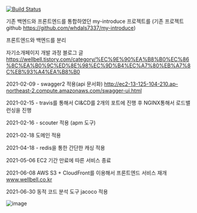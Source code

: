 
[![Build Status](https://travis-ci.com/whdals7337/myintroduce-backend-project.svg?branch=master)](https://travis-ci.com/whdals7337/myintroduce-backend-project)

기존 백엔드와 프론트엔드를 통합하였던 my-introduce 프로젝트를 (기존 프로젝트 github https://github.com/whdals7337/my-introduce)

프론트엔드와 백엔드를 분리

자기소개페이지 개발 과정 블로그 글
https://wellbell.tistory.com/category/%EC%9E%90%EA%B8%B0%EC%86%8C%EA%B0%9C%ED%8E%98%EC%9D%B4%EC%A7%80%EB%A7%8C%EB%93%A4%EA%B8%B0

2021-02-09 - swagger2 적용(api 문서화)
http://ec2-13-125-104-210.ap-northeast-2.compute.amazonaws.com/swagger-ui.html

2021-02-15 - travis를 통해서 CI&CD를 2개의 포트에 진행 후 NGINX통해서 로드밸런싱을 진행

2021-02-16 - scouter 적용 (apm 도구)

2021-02-18 도메인 적용

2021-04-18 - redis을 통한 간단한 캐싱 적용

2021-05-06 EC2 기간 만료에 따른 서비스 종료

2021-06-08 AWS S3 + CloudFront를 이용해서 프론트엔드 서비스 재개 www.wellbell.co.kr

2021-06-30 동적 코드 분석 도구 jacoco 적용

![image](https://user-images.githubusercontent.com/55545105/121142595-1ee63980-c877-11eb-8c42-bbddd0c26898.png)
